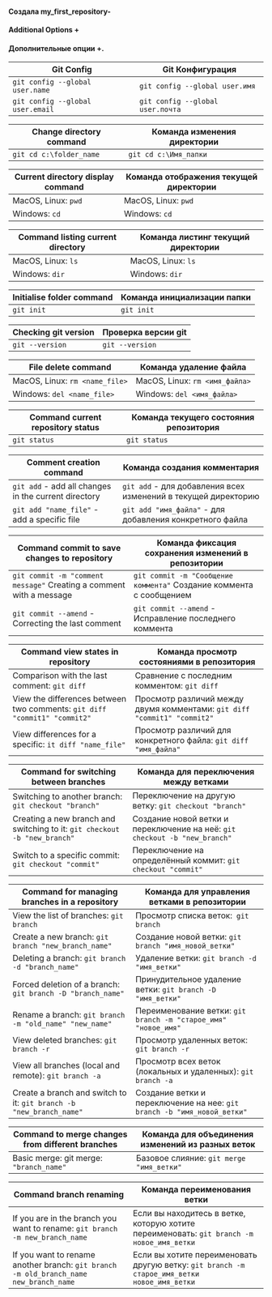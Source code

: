 #### Создала my_first_repository-

#### Additional Options + 

#### Дополнительные опции +.

|**Git Config**                  |**Git Конфигурация**|
|--------------------------------|--------------------------------|
|`git config --global user.name` |`git config --global user.имя`  |  
|`git config --global user.email`|`git config --global user.почта`|


|**Change directory command** |**Команда изменения директории**|
|-----------------------------|--------------------------------|
|`git cd c:\folder_name`      |`git cd c:\Имя_папки`           |


|**Current directory display command** |**Команда отображения текущей директории**|
|--------------------------------------|------------------------------------------|
|MacOS, Linux:  `pwd`                  |MacOS, Linux:  `pwd`                      |
|Windows:  `cd`                        |Windows:  `cd`                            |


|**Command listing  current directory**| **Команда листинг текущий директории**   |
|--------------------------------------|------------------------------------------|
|MacOS, Linux: `ls`                    |MacOS, Linux: `ls`                        |
| Windows: `dir`                       |Windows: `dir`                            |

|**Initialise folder command**| **Команда инициализации папки**|
|-----------------------------|--------------------------------|
|`git init`                   | `git init`                     |

|**Checking git version** | **Проверка версии git** |
|-------------------------|-------------------------|
|`git --version`          | `git --version`         |

| **File delete command**      |**Команда удаление файла**      |
|------------------------------|--------------------------------|
|MacOS, Linux: `rm <name_file>`|  MacOS, Linux: `rm <имя_файла>`|
|Windows: `del <name_file>`    |  Windows: `del <имя_файла>`    |

|**Command current repository status** | **Команда текущего состояния репозитория** |
|--------------------------------------|--------------------------------------------|
| `git status`                         | `git status`                               |

| **Comment creation command**                         | **Команда создания комментария**                             |
|------------------------------------------------------|--------------------------------------------------------------|
| `git add` - add all changes in the current directory |`git add` - для добавления всех изменений в текущей директорию|
| `git add "name_file"` -  add a specific file         |`git add "имя_файла"` - для добавления конкретного файла      | 

| **Command commit to save changes to repository**                     | **Команда фиксация сохранения изменений в репозитории**             |
|----------------------------------------------------------------------|---------------------------------------------------------------------|
|`git commit -m "comment message"` Creating a comment with a message   | `git commit -m "Сообщение коммента"` Создание коммента с сообщением |
|`git commit --amend` - Correcting the last comment                    | `git commit --amend` - Исправление последнего коммента              |

|**Command  view states in repository**                                   |  **Команда просмотр состояниями в репозитория**                        |
|-------------------------------------------------------------------------|------------------------------------------------------------------------|
|Comparison with the last comment: `git diff`                             |Сравнение с последним комментом: `git diff`                             |
|View the differences between two comments: `git diff "commit1" "commit2"`|Просмотр различий между двумя комментами: `git diff "commit1" "commit2"`|
|View differences for a specific: `it diff "name_file"`                   |Просмотр различий для конкретного файла: `git diff "имя_файла"`         |

|**Command for switching between branches**                               |   **Команда для переключения между ветками**                             |
|-------------------------------------------------------------------------|--------------------------------------------------------------------------|
|Switching to another branch: `git checkout "branch"`                     |Переключение на другую ветку: `git checkout "branch"`                     |
|Creating a new branch and switching to it: `git checkout -b "new_branch"`|Создание новой ветки и переключение на неё: `git checkout -b "new_branch"`|
|Switch to a specific commit: `git checkout "commit"`                     |Переключение на определённый коммит: `git checkout "commit"`              |

|**Command for managing branches in a repository**                    |   **Команда для управления ветками в репозитории**                    |
|---------------------------------------------------------------------|-----------------------------------------------------------------------|
|View the list of branches: `git branch`                              |Просмотр списка веток:` git branch`                                    |
|Create a new branch: `git branch "new_branch_name"`                  |Создание новой ветки: `git branch "имя_новой_ветки"`                   |
|Deleting a branch: `git branch -d "branch_name"`                     |Удаление ветки: `git branch -d "имя_ветки"`                            |
|Forced deletion of a branch: `git branch -D "branch_name"`           |Принудительное удаление ветки: `git branch -D "имя_ветки"`             |
|Rename a branch: `git branch -m "old_name" "new_name"`               |Переименование ветки: `git branch -m "старое_имя" "новое_имя"`         |
|View deleted branches: `git branch -r`                               |Просмотр удаленных веток: `git branch -r`                              |
|View all branches (local and remote): `git branch -a`                |Просмотр всех веток (локальных и удаленных): `git branch -a`           |
|Create a branch and switch to it: `git branch -b "new_branch_name"`  |Создание ветки и переключение на нее: `git branch -b "имя_новой_ветки"`|

|**Сommand to merge changes from different branches**  |   **Команда для объединения изменений из разных веток**|
|------------------------------------------------------|--------------------------------------------------------|
|Basic merge: git merge: `"branch_name"`               |Базовое слияние: `git merge "имя_ветки"`                |

|**Command branch renaming**                                                          |  **Команда переименования ветки** |
|-------------------------------------------------------------------------------------|-----------------------------------|
|If you are in the branch you want to rename: `git branch -m new_branch_name`         |Если вы находитесь в ветке, которую хотите переименовать: `git branch -m новое_имя_ветки`|
|If you want to rename another branch: `git branch -m old_branch_name new_branch_name`|Если вы хотите переименовать другую ветку: `git branch -m старое_имя_ветки новое_имя_ветки`|
